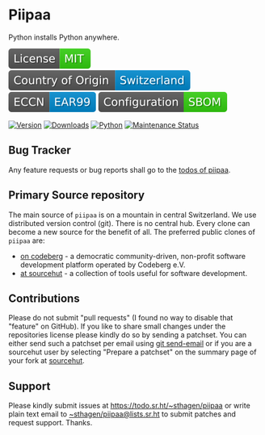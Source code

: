 # Piipaa

Python installs Python anywhere.

[![license](badges/license-spdx-mit.svg)](https://git.sr.ht/~sthagen/piipaa/tree/default/item/LICENSE)
[![Country of Origin](badges/country-of-origin-name-switzerland-neutral.svg)](https://git.sr.ht/~sthagen/piipaa/tree/default/item/COUNTRY-OF-ORIGIN)
[![Export Classification Control Number (ECCN)](badges/export-control-classification-number_eccn-ear99-neutral.svg)](https://git.sr.ht/~sthagen/piipaa/tree/default/item/EXPORT-CONTROL-CLASSIFICATION-NUMBER)
[![Configuration](badges/configuration-sbom.svg)](third-party/index.html)

[![Version](badges/latest-release.svg)](https://pypi.python.org/pypi/piipaa/)
[![Downloads](badges/downloads-per-month.svg)](https://pepy.tech/project/piipaa)
[![Python](badges/python-versions.svg)](https://pypi.python.org/pypi/piipaa/)
[![Maintenance Status](badges/commits-per-year.svg)](https://git.sr.ht/~sthagen/piipaa/log)

## Bug Tracker

Any feature requests or bug reports shall go to the [todos of piipaa](https://todo.sr.ht/~sthagen/piipaa).

## Primary Source repository

The main source of `piipaa` is on a mountain in central Switzerland.
We use distributed version control (git).
There is no central hub.
Every clone can become a new source for the benefit of all.
The preferred public clones of `piipaa` are:

* [on codeberg](https://codeberg.org/sthagen/piipaa) - a democratic community-driven, non-profit software development platform operated by Codeberg e.V.
* [at sourcehut](https://git.sr.ht/~sthagen/piipaa) - a collection of tools useful for software development.

## Contributions

Please do not submit "pull requests" (I found no way to disable that "feature" on GitHub).
If you like to share small changes under the repositories license please kindly do so by sending a patchset.
You can either send such a patchset per email using [git send-email](https://git-send-email.io) or 
if you are a sourcehut user by selecting "Prepare a patchset" on the summary page of your fork at [sourcehut](https://git.sr.ht/).

## Support

Please kindly submit issues at <https://todo.sr.ht/~sthagen/piipaa> or write plain text email to <~sthagen/piipaa@lists.sr.ht> to submit patches and request support. Thanks.
